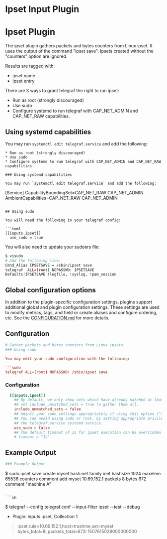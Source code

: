 # Ipset Input Plugin
# Ipset Plugin

The ipset plugin gathers packets and bytes counters from Linux ipset.
It uses the output of the command "ipset save".
Ipsets created without the "counters" option are ignored.

Results are tagged with:

- ipset name
- ipset entry

There are 3 ways to grant telegraf the right to run ipset:

- Run as root (strongly discouraged)
- Use sudo
- Configure systemd to run telegraf with CAP_NET_ADMIN and CAP_NET_RAW capabilities.

## Using systemd capabilities

You may run `systemctl edit telegraf.service` and add the following:

```text
* Run as root (strongly discouraged)
* Use sudo
* Configure systemd to run telegraf with CAP_NET_ADMIN and CAP_NET_RAW capabilities.

### Using systemd capabilities

You may run `systemctl edit telegraf.service` and add the following:

```
[Service]
CapabilityBoundingSet=CAP_NET_RAW CAP_NET_ADMIN
AmbientCapabilities=CAP_NET_RAW CAP_NET_ADMIN
```

## Using sudo

You will need the following in your telegraf config:

```toml
[[inputs.ipset]]
  use_sudo = true
```

You will also need to update your sudoers file:

```bash
$ visudo
# Add the following line:
Cmnd_Alias IPSETSAVE = /sbin/ipset save
telegraf  ALL=(root) NOPASSWD: IPSETSAVE
Defaults!IPSETSAVE !logfile, !syslog, !pam_session
```

## Global configuration options <!-- @/docs/includes/plugin_config.md -->

In addition to the plugin-specific configuration settings, plugins support
additional global and plugin configuration settings. These settings are used to
modify metrics, tags, and field or create aliases and configure ordering, etc.
See the [CONFIGURATION.md][CONFIGURATION.md] for more details.

[CONFIGURATION.md]: ../../../docs/CONFIGURATION.md

## Configuration

```toml @sample.conf
# Gather packets and bytes counters from Linux ipsets
### Using sudo

You may edit your sudo configuration with the following:

```sudo
telegraf ALL=(root) NOPASSWD: /sbin/ipset save
```

### Configuration

```toml
  [[inputs.ipset]]
    ## By default, we only show sets which have already matched at least 1 packet.
    ## set include_unmatched_sets = true to gather them all.
    include_unmatched_sets = false
    ## Adjust your sudo settings appropriately if using this option ("sudo ipset save")
    ## You can avoid using sudo or root, by setting appropriate privileges for
    ## the telegraf.service systemd service.
    use_sudo = false
    ## The default timeout of 1s for ipset execution can be overridden here:
    # timeout = "1s"

```

## Example Output

```sh
### Example Output

```
$ sudo ipset save
create myset hash:net family inet hashsize 1024 maxelem 65536 counters comment
add myset 10.69.152.1 packets 8 bytes 672 comment "machine A"
```

```sh
```
$ telegraf --config telegraf.conf --input-filter ipset --test --debug
* Plugin: inputs.ipset, Collection 1
> ipset,rule=10.69.152.1,host=trashme,set=myset bytes_total=8i,packets_total=672i 1507615028000000000
```
